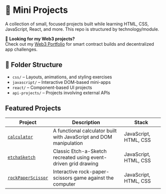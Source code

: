# 🧪 Mini Projects

A collection of small, focused projects built while learning HTML, CSS, JavaScript, React, and more. This repo is structured by technology/module.

🧱 **Looking for my Web3 projects?**  
Check out my [Web3 Portfolio](https://github.com/djsong01/web3-portfolio) for smart contract builds and decentralized app challenges.


## 📁 Folder Structure

- `css/` – Layouts, animations, and styling exercises
- `javascript/` – Interactive DOM-based mini-apps
- `react/` – Component-based UI projects
- `api-projects/` – Projects involving external APIs

## Featured Projects
| Project | Description | Stack |
|--------|-------------|-------|
| [`calculator`](./javascript/04_calculator/) | A functional calculator built with JavaScript and DOM manipulation | JavaScript, HTML, CSS |
| [`etchaSketch`](./javascript/03_etchaSketch/) | Classic Etch-a-Sketch recreated using event-driven grid drawing | JavaScript, HTML, CSS |
| [`rockPaperScissor`](./javascript/02_rockPaperScissor/) | Interactive rock-paper-scissors game against the computer |JavaScript, HTML, CSS |
